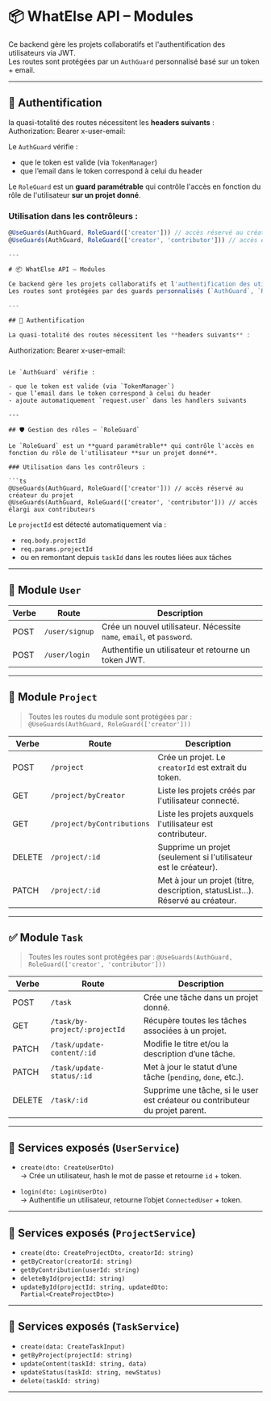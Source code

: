 # 📦 WhatElse API – Modules

Ce backend gère les projets collaboratifs et l'authentification des utilisateurs via JWT.  
Les routes sont protégées par un `AuthGuard` personnalisé basé sur un token + email.

---

## 🔐 Authentification

la quasi-totalité des routes nécessitent les **headers suivants** :
Authorization: Bearer <JWT>
x-user-email: <email>

Le `AuthGuard` vérifie :

- que le token est valide (via `TokenManager`)
- que l’email dans le token correspond à celui du header

Le `RoleGuard` est un **guard paramétrable** qui contrôle l'accès en fonction du rôle de l'utilisateur **sur un projet donné**.

### Utilisation dans les contrôleurs :

```ts
@UseGuards(AuthGuard, RoleGuard(['creator'])) // accès réservé au créateur du projet
@UseGuards(AuthGuard, RoleGuard(['creator', 'contributor'])) // accès élargi aux contributeurs

---

# 📦 WhatElse API – Modules

Ce backend gère les projets collaboratifs et l'authentification des utilisateurs via JWT.
Les routes sont protégées par des guards personnalisés (`AuthGuard`, `RoleGuard`).

---

## 🔐 Authentification

La quasi-totalité des routes nécessitent les **headers suivants** :

```

Authorization: Bearer <JWT>
x-user-email: <email>

````

Le `AuthGuard` vérifie :

- que le token est valide (via `TokenManager`)
- que l’email dans le token correspond à celui du header
- ajoute automatiquement `request.user` dans les handlers suivants

---

## 🛡️ Gestion des rôles – `RoleGuard`

Le `RoleGuard` est un **guard paramétrable** qui contrôle l'accès en fonction du rôle de l'utilisateur **sur un projet donné**.

### Utilisation dans les contrôleurs :

```ts
@UseGuards(AuthGuard, RoleGuard(['creator'])) // accès réservé au créateur du projet
@UseGuards(AuthGuard, RoleGuard(['creator', 'contributor'])) // accès élargi aux contributeurs
````

Le `projectId` est détecté automatiquement via :

- `req.body.projectId`
- `req.params.projectId`
- ou en remontant depuis `taskId` dans les routes liées aux tâches

---

## 👤 Module `User`

| Verbe | Route          | Description                                                           |
| ----- | -------------- | --------------------------------------------------------------------- |
| POST  | `/user/signup` | Crée un nouvel utilisateur. Nécessite `name`, `email`, et `password`. |
| POST  | `/user/login`  | Authentifie un utilisateur et retourne un token JWT.                  |

---

## 📘 Module `Project`

> Toutes les routes du module sont protégées par : `@UseGuards(AuthGuard, RoleGuard(['creator']))`

| Verbe  | Route                      | Description                                                                  |
| ------ | -------------------------- | ---------------------------------------------------------------------------- |
| POST   | `/project`                 | Crée un projet. Le `creatorId` est extrait du token.                         |
| GET    | `/project/byCreator`       | Liste les projets créés par l'utilisateur connecté.                          |
| GET    | `/project/byContributions` | Liste les projets auxquels l'utilisateur est contributeur.                   |
| DELETE | `/project/:id`             | Supprime un projet (seulement si l'utilisateur est le créateur).             |
| PATCH  | `/project/:id`             | Met à jour un projet (titre, description, statusList…). Réservé au créateur. |

---

## ✅ Module `Task`

> Toutes les routes sont protégées par : `@UseGuards(AuthGuard, RoleGuard(['creator', 'contributor']))`

| Verbe  | Route                         | Description                                                                   |
| ------ | ----------------------------- | ----------------------------------------------------------------------------- |
| POST   | `/task`                       | Crée une tâche dans un projet donné.                                          |
| GET    | `/task/by-project/:projectId` | Récupère toutes les tâches associées à un projet.                             |
| PATCH  | `/task/update-content/:id`    | Modifie le titre et/ou la description d’une tâche.                            |
| PATCH  | `/task/update-status/:id`     | Met à jour le statut d’une tâche (`pending`, `done`, etc.).                   |
| DELETE | `/task/:id`                   | Supprime une tâche, si le user est créateur ou contributeur du projet parent. |

---

## 🧩 Services exposés (`UserService`)

- `create(dto: CreateUserDto)`  
  → Crée un utilisateur, hash le mot de passe et retourne `id` + token.

- `login(dto: LoginUserDto)`  
  → Authentifie un utilisateur, retourne l’objet `ConnectedUser` + token.

---

## 🧩 Services exposés (`ProjectService`)

- `create(dto: CreateProjectDto, creatorId: string)`
- `getByCreator(creatorId: string)`
- `getByContribution(userId: string)`
- `deleteById(projectId: string)`
- `updateById(projectId: string, updatedDto: Partial<CreateProjectDto>)`

---

## 🧩 Services exposés (`TaskService`)

- `create(data: CreateTaskInput)`
- `getByProject(projectId: string)`
- `updateContent(taskId: string, data)`
- `updateStatus(taskId: string, newStatus)`
- `delete(taskId: string)`

---
